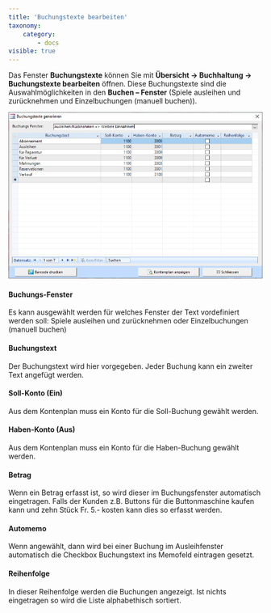 ```yaml
---
title: 'Buchungstexte bearbeiten'
taxonomy:
    category:
        - docs
visible: true
---
```


Das Fenster **Buchungstexte** können Sie mit **Übersicht → Buchhaltung → Buchungstexte bearbeiten** öffnen. Diese Buchungstexte sind die Auswahlmöglichkeiten in den **Buchen – Fenster** (Spiele ausleihen und zurücknehmen und Einzelbuchungen (manuell buchen)).

![buchungstexte-generieren](../../images/buchungstexte-generieren.png)

#### Buchungs-Fenster

Es kann ausgewählt werden für welches Fenster der Text vordefiniert werden soll: Spiele ausleihen und zurücknehmen oder Einzelbuchungen (manuell buchen)

#### Buchungstext

Der Buchungstext wird hier vorgegeben. Jeder Buchung kann ein zweiter Text angefügt werden.

#### Soll-Konto (Ein)

Aus dem Kontenplan muss ein Konto für die Soll-Buchung gewählt werden.

#### Haben-Konto (Aus)

Aus dem Kontenplan muss ein Konto für die Haben-Buchung gewählt werden.

#### Betrag

Wenn ein Betrag erfasst ist, so wird dieser im Buchungsfenster automatisch eingetragen. Falls der Kunden z.B. Buttons für die Buttonmaschine kaufen kann und zehn Stück Fr. 5.- kosten kann dies so erfasst werden.

#### Automemo

Wenn angewählt, dann wird bei einer Buchung im Ausleihfenster automatisch die Checkbox Buchungstext ins Memofeld eintragen gesetzt.

#### Reihenfolge

In dieser Reihenfolge werden die Buchungen angezeigt. Ist nichts eingetragen so wird die Liste alphabethisch sortiert.
